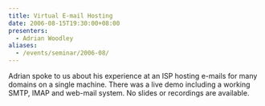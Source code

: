 ```yaml
---
title: Virtual E-mail Hosting
date: 2006-08-15T19:30:00+08:00
presenters:
  - Adrian Woodley
aliases:
  - /events/seminar/2006-08/
---
```


Adrian spoke to us about his experience at an ISP hosting e-mails for
many domains on a single machine. There was a live demo including a
working SMTP, IMAP and web-mail system. No slides or recordings are
available.

<!-- **Where:** Open Source WA meeting room, Tech Park -->
